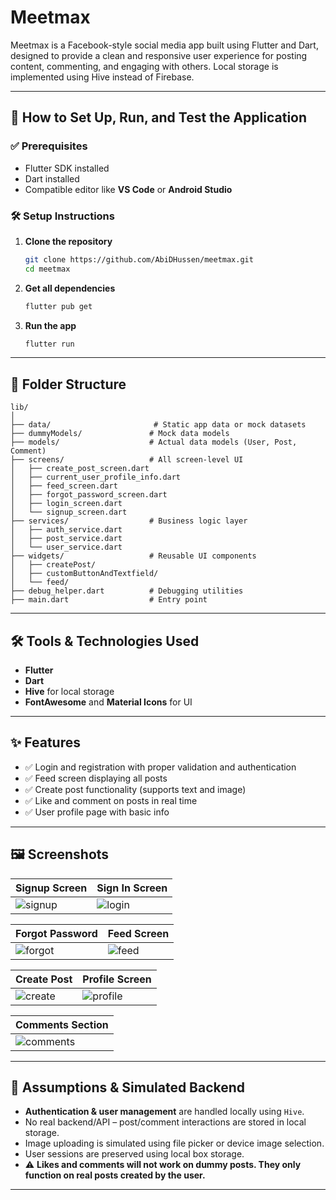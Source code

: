
# Meetmax

Meetmax is a Facebook-style social media app built using Flutter and Dart, designed to provide a clean and responsive user experience for posting content, commenting, and engaging with others. Local storage is implemented using Hive instead of Firebase.

---

## 🔧 How to Set Up, Run, and Test the Application

### ✅ Prerequisites
- Flutter SDK installed
- Dart installed
- Compatible editor like **VS Code** or **Android Studio**

### 🛠 Setup Instructions
1. **Clone the repository**
   ```bash
   git clone https://github.com/AbiDHussen/meetmax.git
   cd meetmax
   ```

2. **Get all dependencies**
   ```bash
   flutter pub get
   ```

3. **Run the app**
   ```bash
   flutter run
   ```

---

## 📁 Folder Structure

```
lib/
│
├── data/                       # Static app data or mock datasets
├── dummyModels/               # Mock data models
├── models/                    # Actual data models (User, Post, Comment)
├── screens/                   # All screen-level UI
│   ├── create_post_screen.dart
│   ├── current_user_profile_info.dart
│   ├── feed_screen.dart
│   ├── forgot_password_screen.dart
│   ├── login_screen.dart
│   └── signup_screen.dart
├── services/                  # Business logic layer
│   ├── auth_service.dart
│   ├── post_service.dart
│   └── user_service.dart
├── widgets/                   # Reusable UI components
│   ├── createPost/
│   ├── customButtonAndTextfield/
│   └── feed/
├── debug_helper.dart          # Debugging utilities
├── main.dart                  # Entry point
```

---

## 🛠 Tools & Technologies Used

- **Flutter**
- **Dart**
- **Hive** for local storage
- **FontAwesome** and **Material Icons** for UI

---

## ✨ Features

- ✅ Login and registration with proper validation and authentication
- ✅ Feed screen displaying all posts
- ✅ Create post functionality (supports text and image)
- ✅ Like and comment on posts in real time
- ✅ User profile page with basic info

---

## 🖼 Screenshots

| Signup Screen                            | Sign In Screen                          |
|------------------------------------------|-----------------------------------------|
| ![signup](assets/screenshots/SignUp.jpg) | ![login](assets/screenshots/SignIn.jpg) |

| Forgot Password                                  | Feed Screen                              |
|--------------------------------------------------|------------------------------------------|
| ![forgot](assets/screenshots/ForgotPassword.jpg) | ![feed](assets/screenshots/FeedPage.jpg) |

| Create Post                                  | Profile Screen                             |
|----------------------------------------------|--------------------------------------------|
| ![create](assets/screenshots/CreatePost.jpg) | ![profile](assets/screenshots/Profile.jpg) |

| Comments Section                             |
|----------------------------------------------|
| ![comments](assets/screenshots/Comments.jpg) |


---

## 📄 Assumptions & Simulated Backend

- **Authentication & user management** are handled locally using `Hive`.
- No real backend/API – post/comment interactions are stored in local storage.
- Image uploading is simulated using file picker or device image selection.
- User sessions are preserved using local box storage.
- ⚠️ **Likes and comments will not work on dummy posts. They only function on real posts created by the user.**


---
